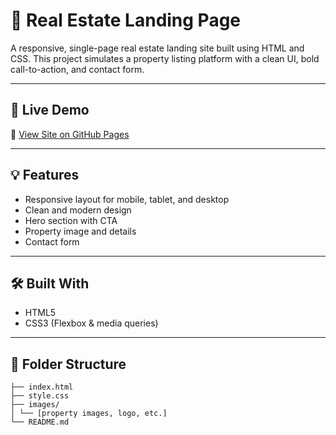 
# 🏡 Real Estate Landing Page

A responsive, single-page real estate landing site built using HTML and CSS. This project simulates a property listing platform with a clean UI, bold call-to-action, and contact form.

---

## 🚀 Live Demo

🔗 [View Site on GitHub Pages](https://codemagicianequinox.github.io/Real-Estate/)

---

## 💡 Features

- Responsive layout for mobile, tablet, and desktop
- Clean and modern design
- Hero section with CTA
- Property image and details
- Contact form

---

## 🛠️ Built With

- HTML5
- CSS3 (Flexbox & media queries)

---

## 📂 Folder Structure

```Real-Estate/
├── index.html
├── style.css
├── images/
│ └── [property images, logo, etc.]
└── README.md
